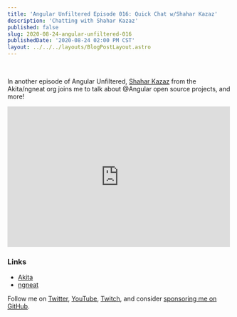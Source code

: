 ```yaml
---
title: 'Angular Unfiltered Episode 016: Quick Chat w/Shahar Kazaz'
description: 'Chatting with Shahar Kazaz'
published: false
slug: 2020-08-24-angular-unfiltered-016
publishedDate: '2020-08-24 02:00 PM CST'
layout: ../../../layouts/BlogPostLayout.astro
---
```


<br/>

In another episode of Angular Unfiltered, [Shahar Kazaz](https://twitter.com/ShaharKazaz) from the Akita/ngneat org joins me to talk about @Angular open source projects, and more!

<div class="flex justify-center">
  <iframe width="500" height="315" src="https://www.youtube.com/embed/V-SxdUwtU18" frameborder="0" allow="accelerometer; autoplay; encrypted-media; gyroscope; picture-in-picture" allowfullscreen></iframe>
</div>

### Links

- [Akita](https://github.com/datorama/akita)
- [ngneat](https://github.com/ngneat)

Follow me on [Twitter](https://twitter.com/brandontroberts), [YouTube](https://youtube.com/brandontrobertsdev), [Twitch](https://twitch.tv/brandontroberts), and consider [sponsoring me on GitHub](https://github.com/sponsors/brandontroberts).
